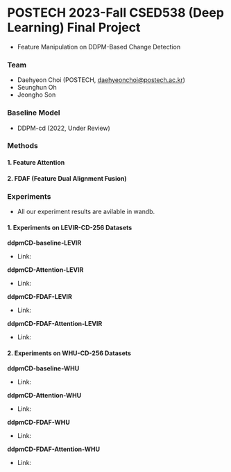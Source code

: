 # POSTECH 2023-Fall CSED538 (Deep Learning) Final Project
-  Feature Manipulation on DDPM-Based Change Detection 

### Team 
- Daehyeon Choi (POSTECH, daehyeonchoi@postech.ac.kr)
- Seunghun Oh
- Jeongho Son

### Baseline Model 
- DDPM-cd (2022, Under Review) 

### Methods
#### 1. Feature Attention 
#### 2. FDAF (Feature Dual Alignment Fusion)

### Experiments
- All our experiment results are avilable in wandb. 
#### 1. Experiments on LEVIR-CD-256 Datasets
**ddpmCD-baseline-LEVIR**
- Link:

  
**ddpmCD-Attention-LEVIR**
- Link:


**ddpmCD-FDAF-LEVIR**
- Link: 


**ddpmCD-FDAF-Attention-LEVIR**
- Link: 

#### 2. Experiments on WHU-CD-256 Datasets
**ddpmCD-baseline-WHU**
- Link:


**ddpmCD-Attention-WHU**
- Link:


**ddpmCD-FDAF-WHU**
- Link: 


**ddpmCD-FDAF-Attention-WHU**
- Link: 
